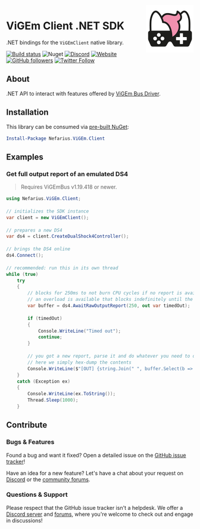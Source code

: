 <img src="assets/NSS-128x128.png" align="right" />

# ViGEm Client .NET SDK

.NET bindings for the `ViGEmClient` native library.

[![Build status](https://ci.appveyor.com/api/projects/status/pxjf36etx8ro901s?svg=true)](https://ci.appveyor.com/project/nefarius/vigem-net) ![Nuget](https://img.shields.io/nuget/dt/Nefarius.ViGEm.Client) [![Discord](https://img.shields.io/discord/346756263763378176.svg)](https://discord.vigem.org/) [![Website](https://img.shields.io/website-up-down-green-red/https/vigem.org.svg?label=ViGEm.org)](https://vigem.org/) [![GitHub followers](https://img.shields.io/github/followers/nefarius.svg?style=social&label=Follow)](https://github.com/nefarius) [![Twitter Follow](https://img.shields.io/twitter/follow/nefariusmaximus.svg?style=social&label=Follow)](https://twitter.com/nefariusmaximus)

## About

.NET API to interact with features offered by [ViGEm Bus Driver](https://github.com/ViGEm/ViGEmBus).

## Installation

This library can be consumed via [pre-built NuGet](https://www.nuget.org/packages/Nefarius.ViGEm.Client/):

```PowerShell
Install-Package Nefarius.ViGEm.Client
```

## Examples

### Get full output report of an emulated DS4

> Requires ViGEmBus v1.19.418 or newer.

```csharp
using Nefarius.ViGEm.Client;

// initializes the SDK instance
var client = new ViGEmClient();

// prepares a new DS4
var ds4 = client.CreateDualShock4Controller();

// brings the DS4 online
ds4.Connect();

// recommended: run this in its own thread
while (true)
    try
    {
        // blocks for 250ms to not burn CPU cycles if no report is available
        // an overload is available that blocks indefinitely until the device is disposed, your choice!
        var buffer = ds4.AwaitRawOutputReport(250, out var timedOut);

        if (timedOut)
        {
            Console.WriteLine("Timed out");
            continue;
        }

        // you got a new report, parse it and do whatever you need to do :)
        // here we simply hex-dump the contents
        Console.WriteLine($"[OUT] {string.Join(" ", buffer.Select(b => b.ToString("X2")))}");
    }
    catch (Exception ex)
    {
        Console.WriteLine(ex.ToString());
        Thread.Sleep(1000);
    }
```

## Contribute

### Bugs & Features

Found a bug and want it fixed? Open a detailed issue on the [GitHub issue tracker](../../issues)!

Have an idea for a new feature? Let's have a chat about your request on [Discord](https://discord.vigem.org) or the [community forums](https://forums.vigem.org).

### Questions & Support

Please respect that the GitHub issue tracker isn't a helpdesk. We offer a [Discord server](https://discord.vigem.org) and [forums](https://forums.vigem.org), where you're welcome to check out and engage in discussions!
